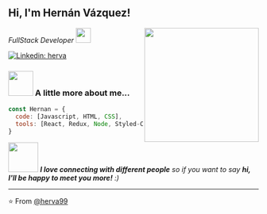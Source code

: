 <h2> Hi, I'm Hernán Vázquez!</h2>
<img align='right' src="https://media.giphy.com/media/ieyl9zmCjO4b4t6qoY/giphy.gif" width="230">
<p><em>FullStack Developer <img src="https://media.giphy.com/media/fYSnHlufseco8Fh93Z/giphy.gif" width="30"></br> 
</em></p>


[![Linkedin: herva](https://img.shields.io/badge/-thaianebraga-blue?style=flat-square&logo=Linkedin&logoColor=white&link=https://www.linkedin.com/in/hernan-vazquez-059795280/) ](https://www.linkedin.com/in/hernan-vazquez-059795280/)


### <img src="https://media.giphy.com/media/VgCDAzcKvsR6OM0uWg/giphy.gif" width="50"> A little more about me...  

```javascript
const Hernan = {
  code: [Javascript, HTML, CSS],
  tools: [React, Redux, Node, Styled-Components]
}
```

<img src="https://media.giphy.com/media/LnQjpWaON8nhr21vNW/giphy.gif" width="60"> <em><b>I love connecting with different people</b> so if you want to say <b>hi, I'll be happy to meet you more!</b> :)</em>

---

⭐️ From [@herva99](https://www.github.com/herva99)
